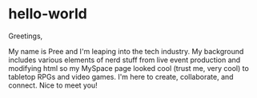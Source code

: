 # hello-world

Greetings,

My name is Pree and I'm leaping into the tech industry. 
My background includes various elements of nerd stuff 
from live event production and modifying html so my MySpace page looked cool (trust me, very cool) 
to tabletop RPGs and video games. 
I'm here to create, collaborate, and connect. 
Nice to meet you!

